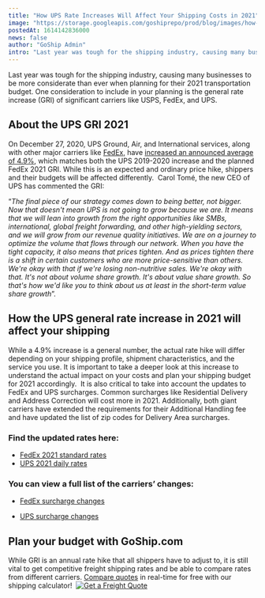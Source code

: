 ```yaml
---
title: "How UPS Rate Increases Will Affect Your Shipping Costs in 2021"
image: "https://storage.googleapis.com/goshiprepo/prod/blog/images/how-ups-rate-increases-will-affect-your-shipping-costs-in-2021.jpg"
postedAt: 1614142836000
news: false
author: "GoShip Admin"
intro: "Last year was tough for the shipping industry, causing many businesses to be more considerate than ever when planning for their 2021 transportation budget. One consideration to include in your planning is the general rate increase (GRI) of significant carriers like USPS, FedEx, and UPS.   \n\nAbout the UPS GRI 2021 \n-\n\nOn December 27, 2020, UPS Ground, Air, and International services, along with other major carriers like FedEx, have increased an announced average of 4.9%, which matches both the UPS 2019-2020 "
---
```

Last year was tough for the shipping industry, causing many businesses to be more considerate than ever when planning for their 2021 transportation budget. One consideration to include in your planning is the general rate increase (GRI) of significant carriers like USPS, FedEx, and UPS.  

About the UPS GRI 2021 
-----------------------

On December 27, 2020, UPS Ground, Air, and International services, along with other major carriers like [FedEx,](https://www.fedex.com/content/dam/fedex/us-united-states/services/FedEx_StandardListRates_2021.pdf) have [increased an announced average of 4.9%](https://www.ups.com/assets/resources/media/en_US/daily-rates-preview.pdf), which matches both the UPS 2019-2020 increase and the planned FedEx 2021 GRI. While this is an expected and ordinary price hike, shippers and their budgets will be affected differently.  Carol Tomé, the new CEO of UPS has commented the GRI:

“_The final piece of our strategy comes down to being better, not bigger. Now that doesn't mean UPS_ _is not going to grow because we are. It means that we will lean into growth from the right opportunities like SMBs, international, global freight forwarding, and other high-yielding sectors, and we will grow from our revenue quality initiatives. We are on_ _a journey to optimize the volume that flows through our network. When you have the tight capacity, it also means that prices tighten. And as prices tighten there is a shift in certain customers who are more price-sensitive than others. We're okay with that if_ _we're losing non-nutritive sales. We're okay with that. It's not about volume share growth. It's about value share growth. So that's how we'd like you to think about us at least in the short-term value share growth_”. 

How the UPS general rate increase in 2021 will affect your shipping 
--------------------------------------------------------------------

While a 4.9% increase is a general number, the actual rate hike will differ depending on your shipping profile, shipment characteristics, and the service you use. It is important to take a deeper look at this increase to understand the actual impact on your costs and plan your shipping budget for 2021 accordingly.  It is also critical to take into account the updates to FedEx and UPS surcharges. Common surcharges like Residential Delivery and Address Correction will cost more in 2021. Additionally, both giant carriers have extended the requirements for their Additional Handling fee and have updated the list of zip codes for Delivery Area surcharges. 

### Find the updated rates here: 

*   [FedEx 2021 standard rates](https://www.fedex.com/content/dam/fedex/us-united-states/services/FedEx_StandardListRates_2021.pdf) 
*   [UPS 2021 daily rates](https://www.ups.com/assets/resources/media/en_US/daily-rates-preview.pdf) 

### You can view a full list of the carriers’ changes: 

*   [FedEx surcharge changes](https://www.fedex.com/content/dam/fedex/us-united-states/services/FXE_FXG_Surcharges_and_Fees_2021.pdf) 

*   [UPS surcharge changes](https://www.ups.com/assets/resources/media/en_US/package-accessorial-pricing-preview.pdf) 

Plan your budget with GoShip.com 
---------------------------------

While GRI is an annual rate hike that all shippers have to adjust to, it is still vital to get competitive freight shipping rates and be able to compare rates from different carriers. [Compare quotes](https://www.goship.com/) in real-time for free with our shipping calculator!  [![Get a Freight Quote](https://www.goship.com/wp-content/uploads/2021/02/1ace89b4-fe28-40ff-a2a7-4cddc60fc9ec.png)](https://www.goship.com/)
